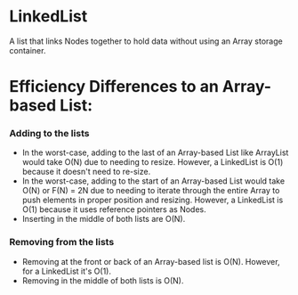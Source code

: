 # LinkedList
A list that links Nodes together to hold data without using an Array storage container.

# Efficiency Differences to an Array-based List:
### Adding to the lists
- In the worst-case, adding to the last of an Array-based List like ArrayList would take O(N) due to needing to resize.
However, a LinkedList is O(1) because it doesn't need to re-size.
- In the worst-case, adding to the start of an Array-based List would take O(N) or F(N) = 2N due to
needing to iterate through the entire Array to push elements in proper position and resizing.
However, a LinkedList is O(1) because it uses reference pointers as Nodes.
- Inserting in the middle of both lists are O(N).

### Removing from the lists
- Removing at the front or back of an Array-based list is O(N). However, for  a LinkedList it's O(1).
- Removing in the middle of both lists is O(N).
